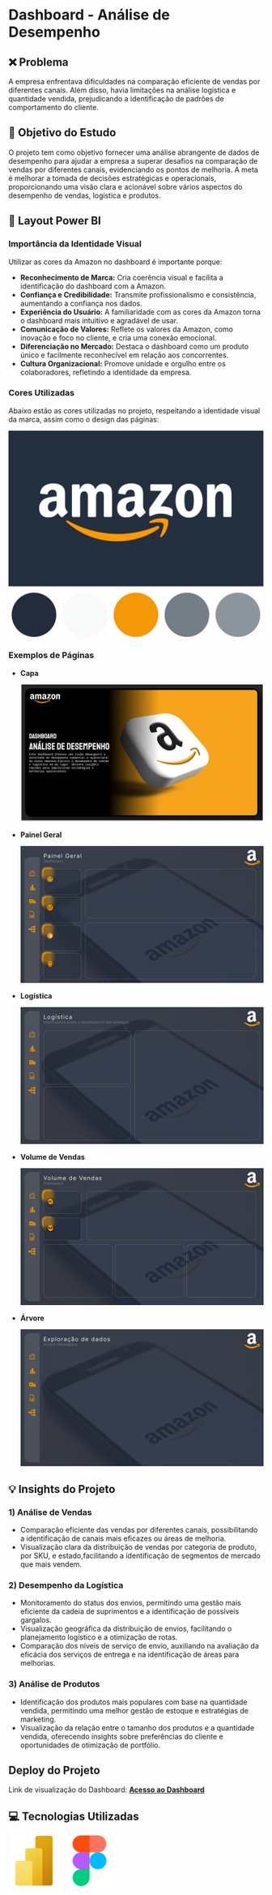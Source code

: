 # Dashboard - Análise de Desempenho

## ❌ Problema

A empresa enfrentava dificuldades na comparação eficiente de vendas por diferentes canais. Além disso, havia limitações na análise logística e quantidade vendida, prejudicando a identificação de padrões de comportamento do cliente.

## 🎯 Objetivo do Estudo

O projeto tem como objetivo fornecer uma análise abrangente de dados de desempenho para ajudar a empresa a superar desafios na comparação de vendas por diferentes canais, evidenciando os pontos de melhoria. A meta é melhorar a tomada de decisões estratégicas e operacionais, proporcionando uma visão clara e acionável sobre vários aspectos do desempenho de vendas, logística e produtos.

## 💄 Layout Power BI

### Importância da Identidade Visual

Utilizar as cores da Amazon no dashboard é importante porque:

- **Reconhecimento de Marca:** Cria coerência visual e facilita a identificação do dashboard com a Amazon.
- **Confiança e Credibilidade:** Transmite profissionalismo e consistência, aumentando a confiança nos dados.
- **Experiência do Usuário:** A familiaridade com as cores da Amazon torna o dashboard mais intuitivo e agradável de usar.
- **Comunicação de Valores:** Reflete os valores da Amazon, como inovação e foco no cliente, e cria uma conexão emocional.
- **Diferenciação no Mercado:** Destaca o dashboard como um produto único e facilmente reconhecível em relação aos concorrentes.
- **Cultura Organizacional:** Promove unidade e orgulho entre os colaboradores, refletindo a identidade da empresa.

### Cores Utilizadas

Abaixo estão as cores utilizadas no projeto, respeitando a identidade visual da marca, assim como o design das páginas:

![Paleta de Cores](<Imagens/Paleta de Cores.png>)

### Exemplos de Páginas

- **Capa**
  
  ![Texto alternativo](Imagens/Capa.png)

- **Painel Geral**
  
  ![Painel Geral](<Imagens/Painel Geral.png>)

- **Logística**
  
  ![Logística](Imagens/Logística.png)

- **Volume de Vendas**
  
  ![Volume de Vendas](Imagens/Volume_Vendas.png)

- **Árvore**
  
  ![Árvore](Imagens/Árvore.png)

## 💡 Insights do Projeto

### 1) Análise de Vendas

- Comparação eficiente das vendas por diferentes canais, possibilitando a identificação de canais mais eficazes ou áreas de melhoria.
- Visualização clara da distribuição de vendas por categoria de produto, por SKU, e estado,facilitando a identificação de segmentos de mercado que mais vendem.

### 2) Desempenho da Logística

- Monitoramento do status dos envios, permitindo uma gestão mais eficiente da cadeia de suprimentos e a identificação de possíveis gargalos.
- Visualização geográfica da distribuição de envios, facilitando o planejamento logístico e a otimização de rotas.
- Comparação dos níveis de serviço de envio, auxiliando na avaliação da eficácia dos serviços de entrega e na identificação de áreas para melhorias.

### 3) Análise de Produtos

- Identificação dos produtos mais populares com base na quantidade vendida, permitindo uma melhor gestão de estoque e estratégias de marketing.
- Visualização da relação entre o tamanho dos produtos e a quantidade vendida, oferecendo insights sobre preferências do cliente e oportunidades de otimização de portfólio.

## Deploy do Projeto

Link de visualização do Dashboard: **[Acesso ao Dashboard](https://app.powerbi.com/view?r=eyJrIjoiZDdiZTU3ZDEtNDI2YS00NDY1LTg0MWItMzA3Mzc4OWQxN2IyIiwidCI6IjE0Y2JkNWE3LWVjOTQtNDZiYS1iMzE0LWNjMGZjOTcyYTE2MSIsImMiOjh9)**

## 💻 Tecnologias Utilizadas

<img src="Imagens/PowerBI.png" alt="PowerBI" width="100" style="float:left; margin-right: 10px;"/>
<img src="Imagens/Figma.png" alt="Figma" width="100" style="float:left; margin-right: 10px;"/>
